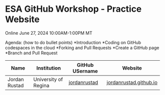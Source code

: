 # ESA GitHub Workshop - Practice Website

Online
June 27, 2024
10:00AM-1:00PM MT 

Agenda: (how to do bullet points) 
*Introduction
*Coding on GitHub codespaces in the cloud
*Forking and Pull Requests 
*Create a GitHub page
*Branch and Pull Request 

| Name | Institution | GitHub USername | Website| 
| --- | --- | --- | --- |
| Jordan Rustad | University of Regina | [jordanrustad](https://github.com/jordanrustad) | [jordanrustad.github.io](https://jordanrustad.github.io/)|
